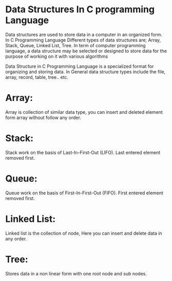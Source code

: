 # Data Structures In C programming Language 

Data structures are used to store data in a computer in an organized form.
In C Programming Language Different types of data structures are; Array, Stack, Queue, Linked List, Tree. In term of computer programming language, a data structure may be selected or designed to store data for the purpose of working on it with various algorithms

Data Structure in C Programming Language is a specialized format for organizing and storing data.
In General data structure types include the file, array, record, table, tree.. etc.

# Array: 
Array is collection of similar data type, you can insert and deleted element form array without follow any order.
# Stack:
Stack work on the basis of Last-In-First-Out (LIFO). Last entered element removed first.
# Queue:
Queue work on the basis of First-In-First-Out (FIFO). First entered element removed first.
# Linked List:
Linked list is the collection of node, Here you can insert and delete data in any order.
# Tree:
Stores data in a non linear form with one root node and sub nodes.
